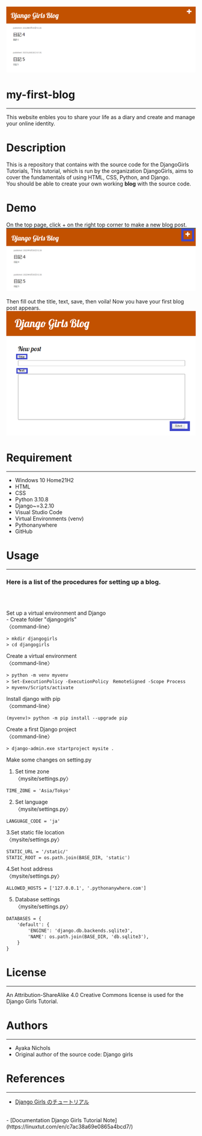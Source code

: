 ![Djangogirls](photos\Djangogirls.PNG)


# my-first-blog
****
This website enbles you to share your life as a diary and create and manage your online identity.


# Description
This is a repository that contains with the source code for the DjangoGirls Tutorials,
This tutorial, which is run by the organization DjangoGirls, aims to cover the fundamentals of using HTML, CSS, Python, and Django. 
<br>
You should be able to create your own working **blog** with the source code.


# Demo
On the top page, click + on the right top corner to make a new blog post.
![DjangogirlsDemo1](photos\DjangogirlsDemo1.png)
<br>
<br>
Then fill out the title, text, save, then voila! Now you have your first blog post appears.
![DjamgogirlsDemo2](photos\DjangogirlsDemo2.png)


# Requirement
****
- Windows 10 Home21H2
- HTML
- CSS
- Python 3.10.8
- Django~=3.2.10
- Visual Studio Code
- Virtual Environments (venv)
- Pythonanywhere
- GitHub


# Usage
****
### Here is a list of the procedures for setting up a blog.
<br>
<br>

Set up a virtual environment and Django
  <br>- Create folder "djangogirls" 
  <br>〈command-line〉
  ```
  > mkdir djangogirls
  > cd djangogirls
  ```
Create a virtual environment
 <br>〈command-line〉
  ```
  > python -m venv myvenv
  > Set-ExecutionPolicy -ExecutionPolicy　RemoteSigned -Scope Process
  > myvenv/Scripts/activate
  ```
Install django with pip
 <br>〈command-line〉
  ```
  (myvenv)> python -m pip install --upgrade pip
  ```
Create a first Django project
<br>〈command-line〉
  ```
  > django-admin.exe startproject mysite .
  ```
Make some changes on setting.py
 1. Set time zone
 <br>〈mysite/settings.py〉
  ```
  TIME_ZONE = 'Asia/Tokyo'
  ```
  2. Set language
  <br>〈mysite/settings.py〉
  ```
  LANGUAGE_CODE = 'ja'
  ```
  3.Set static file location
  <br>〈mysite/settings.py〉
  ```
  STATIC_URL = '/static/'
  STATIC_ROOT = os.path.join(BASE_DIR, 'static')
  ```
  4.Set host address
  <br>〈mysite/settings.py〉
  ```
  ALLOWED_HOSTS = ['127.0.0.1', '.pythonanywhere.com']
  ```
  5. Database settings
  <br>〈mysite/settings.py〉
  ```
  DATABASES = {
      'default': {
          'ENGINE': 'django.db.backends.sqlite3',
          'NAME': os.path.join(BASE_DIR, 'db.sqlite3'),
      }
  }
  ```


# License
****
An Attribution-ShareAlike 4.0 Creative Commons license is used for the Django Girls Tutorial. 

# Authors
****
- Ayaka Nichols
- Original author of the source code: Django girls

# References
****
- [Django Girls のチュートリアル](https://tutorial.djangogirls.org/ja/)
<br>
- [Documentation Django Girls Tutorial Note](https://linuxtut.com/en/c7ac38a69e0865a4bcd7/)


